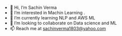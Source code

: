 - 👋 Hi, I’m Sachin Verma
- 👀 I’m interested in Machin Learning .
- 🌱 I’m currently learning NLP and AWS ML
- 💞️ I’m looking to collaborate on Data science and ML
- 📫 Reach me at sachinverma1803@yahoo.com

<!---
sach1803/sach1803 is a ✨ special ✨ repository because its `README.md` (this file) appears on your GitHub profile.
You can click the Preview link to take a look at your changes.
--->
